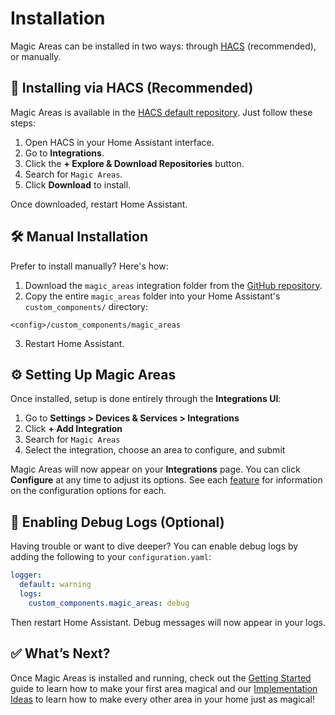 # Installation

Magic Areas can be installed in two ways: through [HACS](https://hacs.xyz) (recommended), or manually.

## 🚀 Installing via HACS (Recommended)

Magic Areas is available in the [HACS default repository](https://hacs.xyz/). Just follow these steps:

1. Open HACS in your Home Assistant interface.
2. Go to **Integrations**.
3. Click the **+ Explore & Download Repositories** button.
4. Search for `Magic Areas`.
5. Click **Download** to install.

Once downloaded, restart Home Assistant.

## 🛠️ Manual Installation

Prefer to install manually? Here's how:

1. Download the `magic_areas` integration folder from the [GitHub repository](https://github.com/jseidl/magic-areas).
2. Copy the entire `magic_areas` folder into your Home Assistant's `custom_components/` directory:

```
<config>/custom_components/magic_areas
```

3. Restart Home Assistant.

## ⚙️ Setting Up Magic Areas

Once installed, setup is done entirely through the **Integrations UI**:

1. Go to **Settings > Devices & Services > Integrations**
2. Click **+ Add Integration**
3. Search for `Magic Areas`
4. Select the integration, choose an area to configure, and submit

Magic Areas will now appear on your **Integrations** page. You can click **Configure** at any time to adjust its options. See each [feature](../features/index.md) for information on the configuration options for each.

## 🐛 Enabling Debug Logs (Optional)

Having trouble or want to dive deeper? You can enable debug logs by adding the following to your `configuration.yaml`:
```yaml
logger:
  default: warning
  logs:
    custom_components.magic_areas: debug
```

Then restart Home Assistant. Debug messages will now appear in your logs.

## ✅ What’s Next?
Once Magic Areas is installed and running, check out the [Getting Started](getting-started.md) guide to learn how to make your first area magical and our [Implementation Ideas](implementation-ideas.md) to learn how to make every other area in your home just as magical!
